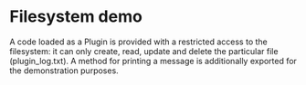 # Filesystem demo
 
A code loaded as a Plugin is provided with a restricted access to the
filesystem: it can only create, read, update and delete the particular
file (plugin_log.txt). A method for printing a message is additionally
exported for the demonstration purposes.

